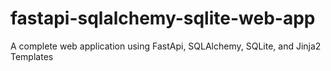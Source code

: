 # fastapi-sqlalchemy-sqlite-web-app
A  complete web application using FastApi, SQLAlchemy, SQLite, and Jinja2 Templates
